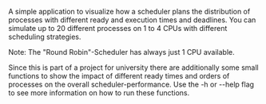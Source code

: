 

A simple application to visualize how a scheduler plans the distribution of processes with different ready and execution times and deadlines. You can simulate up to 20 different processes on 1 to 4 CPUs with different scheduling strategies.

Note: The "Round Robin"-Scheduler has always just 1 CPU available.

Since this is part of a project for university there are additionally some small functions to show the impact of different ready times and orders of processes on the overall scheduler-performance. Use the -h or --help flag to see more information on how to run these functions.
